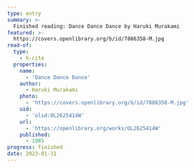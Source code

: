 ```yaml
---
type: entry
summary: >-
  Finished reading: Dance Dance Dance by Haruki Murakami
featured: >-
  https://covers.openlibrary.org/b/id/7886358-M.jpg
read-of:
  type:
    - h-cite
  properties:
    name:
      - 'Dance Dance Dance'
    author:
      - Haruki Murakami
    photo:
      - 'https://covers.openlibrary.org/b/id/7886358-M.jpg'
    uid:
      - 'olid:OL2625414W'
    url:
      - 'https://openlibrary.org/works/OL2625414W'
    published:
      - 1985
progress: finished
date: 2023-01-31
---
```

